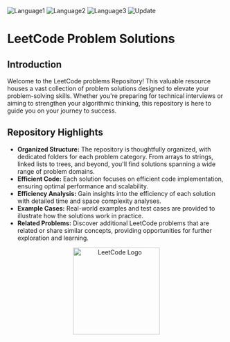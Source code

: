 ![Language1](https://img.shields.io/badge/Language-Python-blue.svg?logo=Python&logoColor=yellow) 
![Language2](https://img.shields.io/badge/Language-C++-yellowgreen.svg?logo=c%2B%2B&logoColor=yellow) 
![Language3](https://img.shields.io/badge/Language-Java-orange.svg?logo=Java&logoColor=yellow) 
![Update](https://img.shields.io/badge/Update-Daily-green.svg)


# LeetCode Problem Solutions

## Introduction
Welcome to the LeetCode problems Repository! This valuable resource houses a vast collection of problem solutions designed to elevate your problem-solving skills. Whether you're preparing for technical interviews or aiming to strengthen your algorithmic thinking, this repository is here to guide you on your journey to success.

## Repository Highlights
- **Organized Structure:** The repository is thoughtfully organized, with dedicated folders for each problem category. From arrays to strings, linked lists to trees, and beyond, you'll find solutions spanning a wide range of problem domains.
- **Efficient Code:** Each solution focuses on efficient code implementation, ensuring optimal performance and scalability.
- **Efficiency Analysis:** Gain insights into the efficiency of each solution with detailed time and space complexity analyses.
- **Example Cases:** Real-world examples and test cases are provided to illustrate how the solutions work in practice.
- **Related Problems:** Discover additional LeetCode problems that are related or share similar concepts, providing opportunities for further exploration and learning.

<p align="center">
  <img src="https://raw.githubusercontent.com/LeetCode-OpenSource/vscode-leetcode/master/resources/LeetCode.png" alt="LeetCode Logo" width="200">
</p>
